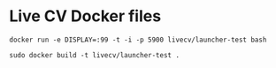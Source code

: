 # Live CV Docker files

```
docker run -e DISPLAY=:99 -t -i -p 5900 livecv/launcher-test bash
```

```
sudo docker build -t livecv/launcher-test .
```
